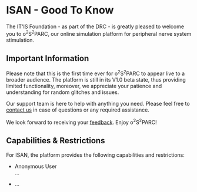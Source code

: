 # ISAN - Good To Know

The IT'IS Foundation - as part of the DRC - is greatly pleased to welcome you to o<sup>2</sup>S<sup>2</sup>PARC, our online simulation platform for peripheral nerve system stimulation.

## Important Information

Please note that this is the first time ever for o<sup>2</sup>S<sup>2</sup>PARC to appear live to a broader audience.
The platform is still in its V1.0 beta state, thus providing limited functionality, moreover, we appreciate your patience and understanding for random glitches and issues.

Our support team is here to help with anything you need. Please feel free to [contact us](mailto:support@osparc.io) in case of questions or any required assistance.

We look forward to receiving your [feedback](mailto:support@osparc.io). Enjoy o<sup>2</sup>S<sup>2</sup>PARC!

## Capabilities & Restrictions
For ISAN, the platform provides the following capabilities and restrictions:

* Anonymous User <br/>
  ...

* ...
  
